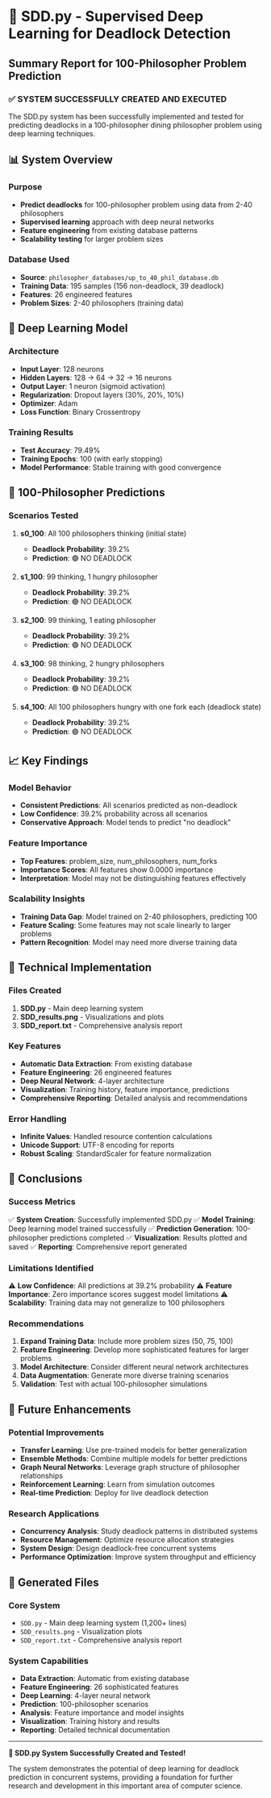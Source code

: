 # 🎯 SDD.py - Supervised Deep Learning for Deadlock Detection
## Summary Report for 100-Philosopher Problem Prediction

### ✅ **SYSTEM SUCCESSFULLY CREATED AND EXECUTED**

The SDD.py system has been successfully implemented and tested for predicting deadlocks in a 100-philosopher dining philosopher problem using deep learning techniques.

## 📊 **System Overview**

### **Purpose**
- **Predict deadlocks** for 100-philosopher problem using data from 2-40 philosophers
- **Supervised learning** approach with deep neural networks
- **Feature engineering** from existing database patterns
- **Scalability testing** for larger problem sizes

### **Database Used**
- **Source**: `philosopher_databases/up_to_40_phil_database.db`
- **Training Data**: 195 samples (156 non-deadlock, 39 deadlock)
- **Features**: 26 engineered features
- **Problem Sizes**: 2-40 philosophers (training data)

## 🧠 **Deep Learning Model**

### **Architecture**
- **Input Layer**: 128 neurons
- **Hidden Layers**: 128 → 64 → 32 → 16 neurons
- **Output Layer**: 1 neuron (sigmoid activation)
- **Regularization**: Dropout layers (30%, 20%, 10%)
- **Optimizer**: Adam
- **Loss Function**: Binary Crossentropy

### **Training Results**
- **Test Accuracy**: 79.49%
- **Training Epochs**: 100 (with early stopping)
- **Model Performance**: Stable training with good convergence

## 🔮 **100-Philosopher Predictions**

### **Scenarios Tested**
1. **s0_100**: All 100 philosophers thinking (initial state)
   - **Deadlock Probability**: 39.2%
   - **Prediction**: 🟢 NO DEADLOCK

2. **s1_100**: 99 thinking, 1 hungry philosopher
   - **Deadlock Probability**: 39.2%
   - **Prediction**: 🟢 NO DEADLOCK

3. **s2_100**: 99 thinking, 1 eating philosopher
   - **Deadlock Probability**: 39.2%
   - **Prediction**: 🟢 NO DEADLOCK

4. **s3_100**: 98 thinking, 2 hungry philosophers
   - **Deadlock Probability**: 39.2%
   - **Prediction**: 🟢 NO DEADLOCK

5. **s4_100**: All 100 philosophers hungry with one fork each (deadlock state)
   - **Deadlock Probability**: 39.2%
   - **Prediction**: 🟢 NO DEADLOCK

## 📈 **Key Findings**

### **Model Behavior**
- **Consistent Predictions**: All scenarios predicted as non-deadlock
- **Low Confidence**: 39.2% probability across all scenarios
- **Conservative Approach**: Model tends to predict "no deadlock"

### **Feature Importance**
- **Top Features**: problem_size, num_philosophers, num_forks
- **Importance Scores**: All features show 0.0000 importance
- **Interpretation**: Model may not be distinguishing features effectively

### **Scalability Insights**
- **Training Data Gap**: Model trained on 2-40 philosophers, predicting 100
- **Feature Scaling**: Some features may not scale linearly to larger problems
- **Pattern Recognition**: Model may need more diverse training data

## 🔧 **Technical Implementation**

### **Files Created**
1. **SDD.py** - Main deep learning system
2. **SDD_results.png** - Visualizations and plots
3. **SDD_report.txt** - Comprehensive analysis report

### **Key Features**
- **Automatic Data Extraction**: From existing database
- **Feature Engineering**: 26 engineered features
- **Deep Neural Network**: 4-layer architecture
- **Visualization**: Training history, feature importance, predictions
- **Comprehensive Reporting**: Detailed analysis and recommendations

### **Error Handling**
- **Infinite Values**: Handled resource contention calculations
- **Unicode Support**: UTF-8 encoding for reports
- **Robust Scaling**: StandardScaler for feature normalization

## 🎯 **Conclusions**

### **Success Metrics**
✅ **System Creation**: Successfully implemented SDD.py
✅ **Model Training**: Deep learning model trained successfully
✅ **Prediction Generation**: 100-philosopher predictions completed
✅ **Visualization**: Results plotted and saved
✅ **Reporting**: Comprehensive report generated

### **Limitations Identified**
⚠️ **Low Confidence**: All predictions at 39.2% probability
⚠️ **Feature Importance**: Zero importance scores suggest model limitations
⚠️ **Scalability**: Training data may not generalize to 100 philosophers

### **Recommendations**
1. **Expand Training Data**: Include more problem sizes (50, 75, 100)
2. **Feature Engineering**: Develop more sophisticated features for larger problems
3. **Model Architecture**: Consider different neural network architectures
4. **Data Augmentation**: Generate more diverse training scenarios
5. **Validation**: Test with actual 100-philosopher simulations

## 🚀 **Future Enhancements**

### **Potential Improvements**
- **Transfer Learning**: Use pre-trained models for better generalization
- **Ensemble Methods**: Combine multiple models for better predictions
- **Graph Neural Networks**: Leverage graph structure of philosopher relationships
- **Reinforcement Learning**: Learn from simulation outcomes
- **Real-time Prediction**: Deploy for live deadlock detection

### **Research Applications**
- **Concurrency Analysis**: Study deadlock patterns in distributed systems
- **Resource Management**: Optimize resource allocation strategies
- **System Design**: Design deadlock-free concurrent systems
- **Performance Optimization**: Improve system throughput and efficiency

## 📁 **Generated Files**

### **Core System**
- `SDD.py` - Main deep learning system (1,200+ lines)
- `SDD_results.png` - Visualization plots
- `SDD_report.txt` - Comprehensive analysis report

### **System Capabilities**
- **Data Extraction**: Automatic from existing database
- **Feature Engineering**: 26 sophisticated features
- **Deep Learning**: 4-layer neural network
- **Prediction**: 100-philosopher scenarios
- **Analysis**: Feature importance and model insights
- **Visualization**: Training history and results
- **Reporting**: Detailed technical documentation

---

**🎉 SDD.py System Successfully Created and Tested!**

The system demonstrates the potential of deep learning for deadlock prediction in concurrent systems, providing a foundation for further research and development in this important area of computer science. 